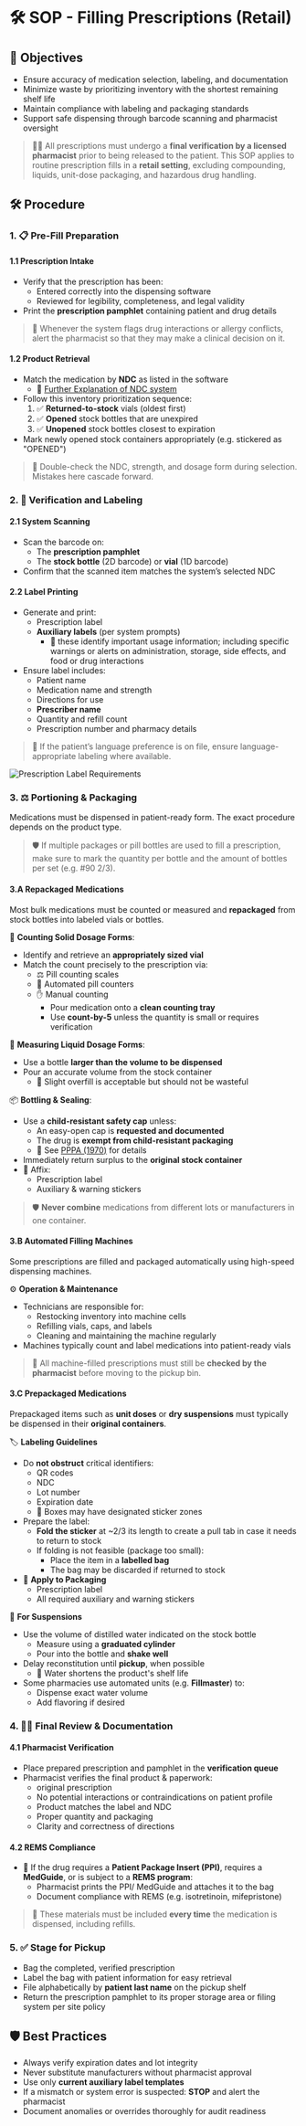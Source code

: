 # 🛠️ SOP - Filling Prescriptions (Retail)

## 🔑 Objectives

- Ensure accuracy of medication selection, labeling, and documentation  
- Minimize waste by prioritizing inventory with the shortest remaining shelf life  
- Maintain compliance with labeling and packaging standards  
- Support safe dispensing through barcode scanning and pharmacist oversight

> 🧑‍⚕️ All prescriptions must undergo a **final verification by a licensed pharmacist** prior to being released to the patient. This SOP applies to routine prescription fills in a **retail setting**, excluding compounding, liquids, unit-dose packaging, and hazardous drug handling.

## 🛠️ Procedure

### 1. 📋 Pre-Fill Preparation

#### 1.1 Prescription Intake

- Verify that the prescription has been:
  - Entered correctly into the dispensing software
  - Reviewed for legibility, completeness, and legal validity
- Print the **prescription pamphlet** containing patient and drug details

> 📌 Whenever the system flags drug interactions or allergy conflicts, alert the pharmacist so that they may make a clinical decision on it.

#### 1.2 Product Retrieval

- Match the medication by **NDC** as listed in the software
  - 🔗 [Further Explanation of NDC system](../law/packaging_labeling.md#drug-listing-act-1972)
- Follow this inventory prioritization sequence:
  1. ✅ **Returned-to-stock** vials (oldest first)
  2. ✅ **Opened** stock bottles that are unexpired
  3. ✅ **Unopened** stock bottles closest to expiration
- Mark newly opened stock containers appropriately (e.g. stickered as "OPENED")

> 📌 Double-check the NDC, strength, and dosage form during selection. Mistakes here cascade forward.

### 2. 🧪 Verification and Labeling

#### 2.1 System Scanning

- Scan the barcode on:
  - The **prescription pamphlet**
  - The **stock bottle** (2D barcode) or **vial** (1D barcode)
- Confirm that the scanned item matches the system’s selected NDC

#### 2.2 Label Printing

- Generate and print:
  - Prescription label
  - **Auxiliary labels** (per system prompts)
    - 📌 these identify important usage information; including specific warnings or alerts on administration, storage, side effects, and food or drug interactions
- Ensure label includes:
  - Patient name
  - Medication name and strength
  - Directions for use
  - **Prescriber name**
  - Quantity and refill count
  - Prescription number and pharmacy details

> 📌 If the patient’s language preference is on file, ensure language-appropriate labeling where available.

![Prescription Label Requirements](../ref/img/rx_label_requirements.PNG)

### 3. ⚖️ Portioning & Packaging

Medications must be dispensed in patient-ready form. The exact procedure depends on the product type.

> 🛡️ If multiple packages or pill bottles are used to fill a prescription, make sure to mark the quantity per bottle and the amount of bottles per set (e.g. #90 2/3).

#### 3.A Repackaged Medications

Most bulk medications must be counted or measured and **repackaged** from stock bottles into labeled vials or bottles.

🔢 **Counting Solid Dosage Forms**:

- Identify and retrieve an **appropriately sized vial**
- Match the count precisely to the prescription via:
  - ⚖️ Pill counting scales  
  - 🤖 Automated pill counters
  - ✋ Manual counting
    - Pour medication onto a **clean counting tray**
    - Use **count-by-5** unless the quantity is small or requires verification

🔢 **Measuring Liquid Dosage Forms**:

- Use a bottle **larger than the volume to be dispensed**
- Pour an accurate volume from the stock container  
  - 📌 Slight overfill is acceptable but should not be wasteful

📦 **Bottling & Sealing**:

- Use a **child-resistant safety cap** unless:
  - An easy-open cap is **requested and documented**
  - The drug is **exempt from child-resistant packaging**
  - 🔗 See [PPPA (1970)](../law/packaging_labeling.md#poison-prevention-packaging-act-pppa-1970) for details
- Immediately return surplus to the **original stock container**
- 📎 Affix:
  - Prescription label
  - Auxiliary & warning stickers

> 🛡️ **Never combine** medications from different lots or manufacturers in one container.

#### 3.B Automated Filling Machines

Some prescriptions are filled and packaged automatically using high-speed dispensing machines.

⚙️ **Operation & Maintenance**

- Technicians are responsible for:
  - Restocking inventory into machine cells
  - Refilling vials, caps, and labels
  - Cleaning and maintaining the machine regularly
- Machines typically count and label medications into patient-ready vials

> 📌 All machine-filled prescriptions must still be **checked by the pharmacist** before moving to the pickup bin.

#### 3.C Prepackaged Medications

Prepackaged items such as **unit doses** or **dry suspensions** must typically be dispensed in their **original containers**.

🏷️ **Labeling Guidelines**

- Do **not obstruct** critical identifiers:
  - QR codes
  - NDC
  - Lot number
  - Expiration date
  - 📌 Boxes may have designated sticker zones
- Prepare the label:
  - **Fold the sticker** at ~2/3 its length to create a pull tab in case it needs to return to stock  
  - If folding is not feasible (package too small):
    - Place the item in a **labelled bag**
    - The bag may be discarded if returned to stock
- 📎 **Apply to Packaging**
  - Prescription label
  - All required auxiliary and warning stickers

🥤 **For Suspensions**

<!-- - Place labeled bottle into a "Mix" bag -->
- Use the volume of distilled water indicated on the stock bottle
  - Measure using a **graduated cylinder**
  - Pour into the bottle and **shake well**
- Delay reconstitution until **pickup**, when possible
  - 📌 Water shortens the product's shelf life
- Some pharmacies use automated units (e.g. **Fillmaster**) to:
  - Dispense exact water volume
  - Add flavoring if desired

### 4. 🧑‍⚕️ Final Review & Documentation

#### 4.1 Pharmacist Verification

- Place prepared prescription and pamphlet in the **verification queue**
- Pharmacist verifies the final product & paperwork:
  - original prescription
  - No potential interactions or contraindications on patient profile
  - Product matches the label and NDC
  - Proper quantity and packaging
  - Clarity and correctness of directions

#### 4.2 REMS Compliance

- 📰 If the drug requires a **Patient Package Insert (PPI)**, requires a **MedGuide**, or is subject to a **REMS program**:
  - Pharmacist prints the PPI/ MedGuide and attaches it to the bag
  - Document compliance with REMS (e.g. isotretinoin, mifepristone)

> 🧾 These materials must be included **every time** the medication is dispensed, including refills.

### 5. ✅ Stage for Pickup

- Bag the completed, verified prescription
- Label the bag with patient information for easy retrieval
- File alphabetically by **patient last name** on the pickup shelf
- Return the prescription pamphlet to its proper storage area or filing system per site policy

## 🛡️ Best Practices

- Always verify expiration dates and lot integrity  
- Never substitute manufacturers without pharmacist approval  
- Use only **current auxiliary label templates**  
- If a mismatch or system error is suspected: **STOP** and alert the pharmacist  
- Document anomalies or overrides thoroughly for audit readiness  
